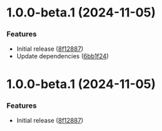 # 1.0.0-beta.1 (2024-11-05)


### Features

* Initial release ([8f12887](https://github.com/peerigon/configs/commit/8f128873b8481832dea06c88115a785c3c7a3627))
* Update dependencies ([6bb1f24](https://github.com/peerigon/configs/commit/6bb1f242e7de360d96868b8e2b6aea58ce493c31))

# 1.0.0-beta.1 (2024-11-05)


### Features

* Initial release ([8f12887](https://github.com/peerigon/configs/commit/8f128873b8481832dea06c88115a785c3c7a3627))
